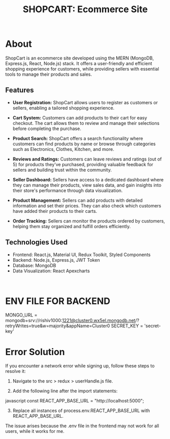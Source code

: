 <h1 align="center">
    SHOPCART: Ecommerce Site
</h1>

<br>

# About

ShopCart is an ecommerce site developed using the MERN (MongoDB, Express.js, React, Node.js) stack. It offers a user-friendly and efficient shopping experience for customers, while providing sellers with essential tools to manage their products and sales.

## Features

- **User Registration:** ShopCart allows users to register as customers or sellers, enabling a tailored shopping experience.

- **Cart System:** Customers can add products to their cart for easy checkout. The cart allows them to review and manage their selections before completing the purchase.

- **Product Search:** ShopCart offers a search functionality where customers can find products by name or browse through categories such as Electronics, Clothes, Kitchen, and more.

- **Reviews and Ratings:** Customers can leave reviews and ratings (out of 5) for products they've purchased, providing valuable feedback for sellers and building trust within the community.

- **Seller Dashboard:** Sellers have access to a dedicated dashboard where they can manage their products, view sales data, and gain insights into their store's performance through data visualization.

- **Product Management:** Sellers can add products with detailed information and set their prices. They can also check which customers have added their products to their carts.

- **Order Tracking:** Sellers can monitor the products ordered by customers, helping them stay organized and fulfill orders efficiently.

## Technologies Used

- Frontend: React.js, Material UI, Redux Toolkit, Styled Components
- Backend: Node.js, Express.js, JWT Token
- Database: MongoDB
- Data Visualization: React Apexcharts

<br>

# ENV FILE FOR BACKEND 

MONGO_URL = mongodb+srv://rishiv1000:1221@cluster0.wx5el.mongodb.net/?retryWrites=true&w=majority&appName=Cluster0
SECRET_KEY = 'secret-key'

# Error Solution

If you encounter a network error while signing up, follow these steps to resolve it:

1. Navigate to the src > redux > userHandle.js file.

2. Add the following line after the import statements:

javascript
const REACT_APP_BASE_URL = "http://localhost:5000";


3. Replace all instances of process.env.REACT_APP_BASE_URL with REACT_APP_BASE_URL.

The issue arises because the .env file in the frontend may not work for all users, while it works for me.
